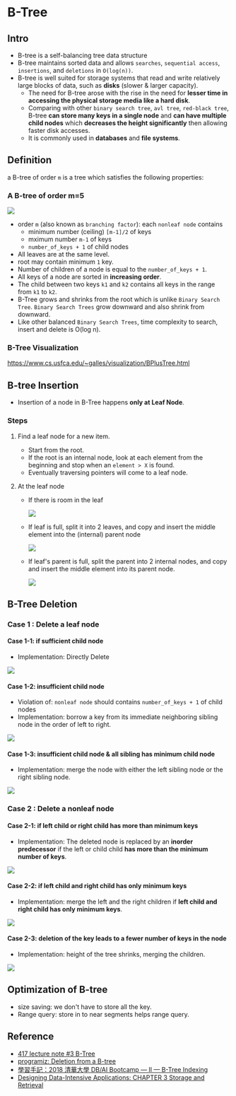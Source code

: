 # B-Tree

## Intro

- B-tree is a self-balancing tree data structure
- B-tree maintains sorted data and allows `searches`, `sequential access`, `insertions`, and `deletions` in `O(log(n))`.
- B-tree is well suited for storage systems that read and write relatively large blocks of data, such as **disks** (slower & larger capacity).
  - The need for B-tree arose with the rise in the need for **lesser time in accessing the physical storage media like a hard disk**.
  - Comparing with other `binary search tree`, `avl tree`, `red-black tree`, B-tree **can store many keys in a single node** and **can have multiple child nodes** which **decreases the height significantly** then allowing faster disk accesses.
  - It is commonly used in **databases** and **file systems**.

## Definition

a B-tree of order `m` is a tree which satisfies the following properties:

### A B-tree of order m=5

![](/img/data-structure/3-b-tree/b-tree.gif)

- order `m` (also known as `branching factor`): each `nonleaf node` contains
  - minimum number (ceiling) `[m-1]/2` of keys
  - mximum number `m-1` of keys
  - `number_of_keys + 1` of child nodes
- All leaves are at the same level.
- root may contain minimum `1` key.
- Number of children of a node is equal to the `number_of_keys + 1`.
- All keys of a node are sorted in **increasing order**.
- The child between two keys `k1` and `k2` contains all keys in the range from `k1` to `k2`.
- B-Tree grows and shrinks from the root which is unlike `Binary Search Tree`. `Binary Search Trees` grow downward and also shrink from downward.
- Like other balanced `Binary Search Trees`, time complexity to search, insert and delete is O(log n).

### B-Tree Visualization
https://www.cs.usfca.edu/~galles/visualization/BPlusTree.html


## B-tree Insertion

- Insertion of a node in B-Tree happens **only at Leaf Node**.

### Steps

1. Find a leaf node for a new item.
   - Start from the root.
   - If the root is an internal node, look at each element from the beginning and stop when an `element > X` is found.
   - Eventually traversing pointers will come to a leaf node.
2. At the leaf node

   - If there is room in the leaf

     ![](/img/data-structure/3-b-tree/b-tree-ins1.gif)

   - If leaf is full, split it into 2 leaves, and copy and insert the middle element into the (internal) parent node

     ![](/img/data-structure/3-b-tree/b-tree-ins2.gif)

   - If leaf's parent is full, split the parent into 2 internal nodes, and copy and insert the middle element into its parent node.

     ![](/img/data-structure/3-b-tree/b-tree-ins3.gif)

## B-Tree Deletion

### Case 1 : Delete a leaf node

#### Case 1-1: if sufficient child node

- Implementation: Directly Delete

![](/img/data-structure/3-b-tree/b-tree-delete-leaf-1.png)

#### Case 1-2: insufficient child node

- Violation of: `nonleaf node` should contains `number_of_keys + 1` of child nodes
- Implementation: borrow a key from its immediate neighboring sibling node in the order of left to right.

![](/img/data-structure/3-b-tree/b-tree-delete-leaf-2.png)

#### Case 1-3: insufficient child node & all sibling has minimum child node

- Implementation: merge the node with either the left sibling node or the right sibling node.

![](/img/data-structure/3-b-tree/b-tree-delete-leaf-3.png)

### Case 2 : Delete a nonleaf node

#### Case 2-1: if left child or right child has more than minimum keys

- Implementation: The deleted node is replaced by an **inorder predecessor** if the left or child child **has more than the minimum number of keys**.

![](/img/data-structure/3-b-tree/b-tree-delete-internal-1.png)

#### Case 2-2: if left child and right child has only minimum keys

- Implementation: merge the left and the right children if **left child and right child has only minimum keys**.

![](/img/data-structure/3-b-tree/b-tree-delete-internal-2.png)

#### Case 2-3: deletion of the key leads to a fewer number of keys in the node

- Implementation: height of the tree shrinks, merging the children.

![](/img/data-structure/3-b-tree/b-tree-delete-internal-3.png)

## Optimization of B-tree

- size saving: we don't have to store all the key.
- Range query: store in to near segments helps range query.



## Reference

- [417 lecture note #3 B-Tree](https://condor.depaul.edu/ntomuro/courses/417/notes/lecture3.html)
- [programiz: Deletion from a B-tree](https://www.programiz.com/dsa/deletion-from-a-b-tree)
- [學習手記：2018 清華大學 DB/AI Bootcamp — II — B-Tree Indexing](https://medium.com/hallblazzar-%E9%96%8B%E7%99%BC%E8%80%85%E6%97%A5%E8%AA%8C/%E5%AD%B8%E7%BF%92%E6%89%8B%E8%A8%98-2018%E6%B8%85%E8%8F%AF%E5%A4%A7%E5%AD%B8db-ai-bootcamp-ii-b-tree-indexing-648a096e1598)
- [Designing Data-Intensive Applications: CHAPTER 3 Storage and Retrieval](https://github.com/hhow09/ddia-notes/tree/master/Ch3-Storage-and-Retrieval)
